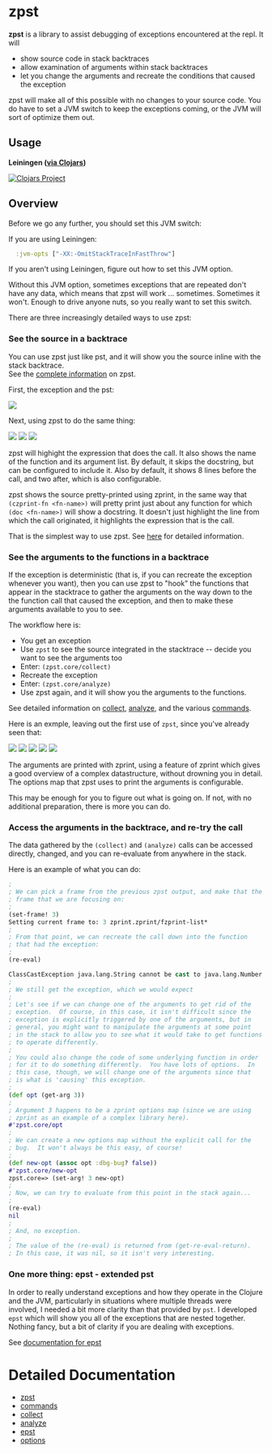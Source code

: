 # zpst

__zpst__ is a library to assist debugging of exceptions encountered
at the repl.  It will

  * show source code in stack backtraces
  * allow examination of arguments within stack backtraces
  * let you change the arguments and recreate the conditions that caused the
  exception

zpst will make all of this possible with no changes to your source
code.  You do have to set a JVM switch to keep the exceptions coming,
or the JVM will sort of optimize them out.

## Usage

__Leiningen ([via Clojars](http://clojars.org/zpst))__

[![Clojars Project](http://clojars.org/zpst/latest-version.svg)](http://clojars.org/zpst)

## Overview

Before we go any further, you should set this JVM switch:

If you are using Leiningen:
```clojure
  :jvm-opts ["-XX:-OmitStackTraceInFastThrow"]
```
If you aren't using Leiningen, figure out how to set this JVM 
option.

Without this JVM option, sometimes exceptions that are repeated
don't have any data, which means that zpst will work ... sometimes.
Sometimes it won't.  Enough to drive anyone nuts, so you really
want to set this switch. 


There are three increasingly detailed ways to use zpst:

### See the source in a backtrace

You can use zpst just like pst, and it will show you the source inline with the stack backtrace.  
See the [complete information](doc/zpst.md "") on zpst.


First, the exception and the pst:

![](doc/over1.png "")

Next, using zpst to do the same thing:

![](doc/over2.png "")
![](doc/over3.png "")
![](doc/over4.png "")

zpst will highight the expression that does the call.  It also shows the 
name of the function and its argument list.  By default, it skips the 
docstring, but can be configured to include it.  Also by default, it
shows 8 lines before the call, and two after, which is also configurable.

zpst shows the source pretty-printed using zprint, in the same way that
`(czprint-fn <fn-name>)` will pretty print just about any function for
which `(doc <fn-name>)` will show a docstring.  It doesn't just highlight
the line from which the call originated, it highlights the expression
that is the call.

That is the simplest way to use zpst.
See [here](doc/zpst.md "") for detailed 
information.

### See the arguments to the functions in a backtrace

If the exception is deterministic (that is, if you can recreate the exception 
whenever you want), then you can use zpst to "hook" the functions that appear
in the stacktrace to gather the arguments on the way down to the the function
call that caused the exception, and then to make these arguments available 
to you to see.

The workflow here is:

  * You get an exception
  * Use `zpst` to see the source integrated in the stacktrace -- 
  decide you want to see the arguments too
  * Enter: `(zpst.core/collect)`
  * Recreate the exception
  * Enter: `(zpst.core/analyze)` 
  * Use zpst again, and it will show you the arguments to the functions.

See detailed information on [collect](doc/collectanalyze.md ""),
[analyze](doc/collectanalyze.md ""), and the various
[commands](doc/commands.md "").

Here is an exmple, leaving out the first use of `zpst`, since you've already
seen that:

![](doc/zpst1.png "")
![](doc/zpst2.png "")
![](doc/zpst3.png "")
![](doc/zpst4.png "")
![](doc/zpst5.png "")

The arguments are printed with zprint, using a feature of zprint which
gives a good overview of a complex datastructure, without drowning you 
in detail.  The options map that zpst uses to print the arguments is
configurable.  

This may be enough for you to figure out what is going on.  If not,
with no additional preparation, there is more you can do.

### Access the arguments in the backtrace, and re-try the call

The data gathered by the `(collect)` and `(analyze)` calls can
be accessed directly, changed, and you can re-evaluate from anywhere
in the stack.

Here is an example of what you can do:

```clojure
;
; We can pick a frame from the previous zpst output, and make that the
; frame that we are focusing on:
;
(set-frame! 3)
Setting current frame to: 3 zprint.zprint/fzprint-list*
;
; From that point, we can recreate the call down into the function
; that had the exception:
;
(re-eval)

ClassCastException java.lang.String cannot be cast to java.lang.Number  clojure.lang.Numbers.add (Numbers.java:128)
;
; We still get the exception, which we would expect
;
; Let's see if we can change one of the arguments to get rid of the
; exception.  Of course, in this case, it isn't difficult since the
; exception is explicitly triggered by one of the arguments, but in
; general, you might want to manipulate the arguments at some point
; in the stack to allow you to see what it would take to get functions
; to operate differently.
;
; You could also change the code of some underlying function in order
; for it to do something differently.  You have lots of options.  In
; this case, though, we will change one of the arguments since that
; is what is 'causing' this exception.
;
(def opt (get-arg 3))
;
; Argument 3 happens to be a zprint options map (since we are using
; zprint as an example of a complex library here).
#'zpst.core/opt
;
; We can create a new options map without the explicit call for the
; bug.  It won't always be this easy, of course!
;
(def new-opt (assoc opt :dbg-bug? false))
#'zpst.core/new-opt
zpst.core=> (set-arg! 3 new-opt)
;
; Now, we can try to evaluate from this point in the stack again...
;
(re-eval)
nil
;
; And, no exception.
;
; The value of the (re-eval) is returned from (get-re-eval-return).
; In this case, it was nil, so it isn't very interesting.
```

### One more thing: epst - extended pst

In order to really understand exceptions and how they operate in
the Clojure and the JVM, particularly in situations where multiple
threads were involved, I needed a bit more clarity than that provided
by `pst`.  I developed `epst` which will show you all of the
exceptions that are nested together.  Nothing fancy, but a bit of
clarity if you are dealing with exceptions.

See [documentation for epst](doc/epst.md "")

# Detailed Documentation

  * [zpst](doc/zpst.md "")
  * [commands](doc/commands.md "")
  * [collect](doc/collectanalyze.md#Collect "")
  * [analyze](doc/collectanalyze.md#Analyze "")
  * [epst](doc/epst.md# "")
  * [options](doc/options.md "")

